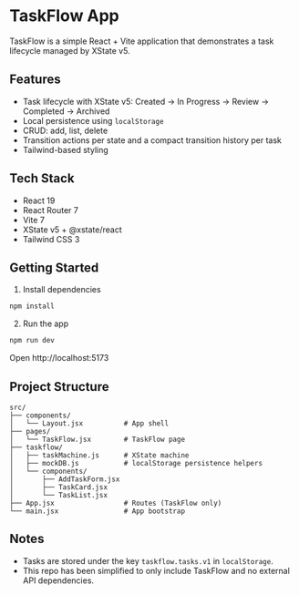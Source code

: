 # TaskFlow App

TaskFlow is a simple React + Vite application that demonstrates a task lifecycle managed by XState v5.

## Features

- Task lifecycle with XState v5: Created → In Progress → Review → Completed → Archived
- Local persistence using `localStorage`
- CRUD: add, list, delete
- Transition actions per state and a compact transition history per task
- Tailwind-based styling

## Tech Stack

- React 19
- React Router 7
- Vite 7
- XState v5 + @xstate/react
- Tailwind CSS 3

## Getting Started

1) Install dependencies

```bash
npm install
```

2) Run the app

```bash
npm run dev
```

Open http://localhost:5173

## Project Structure

```
src/
├── components/
│   └── Layout.jsx          # App shell
├── pages/
│   └── TaskFlow.jsx        # TaskFlow page
├── taskflow/
│   ├── taskMachine.js      # XState machine
│   ├── mockDB.js           # localStorage persistence helpers
│   └── components/
│       ├── AddTaskForm.jsx
│       ├── TaskCard.jsx
│       └── TaskList.jsx
├── App.jsx                 # Routes (TaskFlow only)
└── main.jsx                # App bootstrap
```

## Notes

- Tasks are stored under the key `taskflow.tasks.v1` in `localStorage`.
- This repo has been simplified to only include TaskFlow and no external API dependencies.